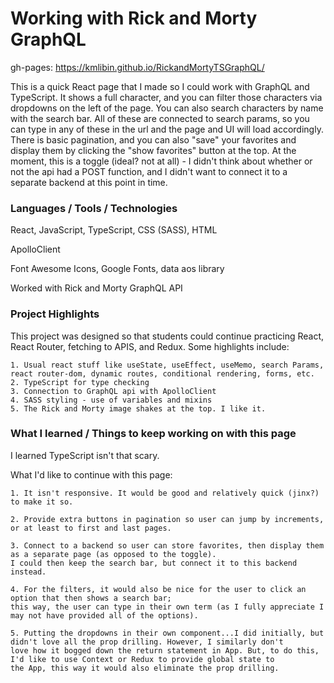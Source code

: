 # Working with Rick and Morty GraphQL


gh-pages: https://kmlibin.github.io/RickandMortyTSGraphQL/

This is a quick React page that I made so I could work with GraphQL and TypeScript. It shows a full character, and you can filter those characters via dropdowns on the left of the page. You can also search characters by name with the search bar. All of these are connected to search params, so you can type in any of these in the url and the page and UI will load accordingly. There is basic pagination, and you can also "save" your favorites and display them by clicking the "show favorites" button at the top. At the moment, this is a toggle (ideal? not at all) - I didn't think about whether or not the api had a POST function, and I didn't want to connect it to a separate backend at this point in time.  

### Languages / Tools / Technologies

React, JavaScript, TypeScript, CSS (SASS), HTML

ApolloClient

Font Awesome Icons, Google Fonts, data aos library

Worked with Rick and Morty GraphQL API

### Project Highlights

This project was designed so that students could continue practicing React, React Router, fetching to APIS, and Redux. Some highlights include:

    1. Usual react stuff like useState, useEffect, useMemo, search Params, react router-dom, dynamic routes, conditional rendering, forms, etc.
    2. TypeScript for type checking
    3. Connection to GraphQL api with ApolloClient
    4. SASS styling - use of variables and mixins
    5. The Rick and Morty image shakes at the top. I like it.
    

### What I learned / Things to keep working on with this page

I learned TypeScript isn't that scary.

What I'd like to continue with this page:

    1. It isn't responsive. It would be good and relatively quick (jinx?) to make it so.
    
    2. Provide extra buttons in pagination so user can jump by increments, or at least to first and last pages.
    
    3. Connect to a backend so user can store favorites, then display them as a separate page (as opposed to the toggle). 
    I could then keep the search bar, but connect it to this backend instead.
    
    4. For the filters, it would also be nice for the user to click an option that then shows a search bar; 
    this way, the user can type in their own term (as I fully appreciate I may not have provided all of the options).
    
    5. Putting the dropdowns in their own component...I did initially, but didn't love all the prop drilling. However, I similarly don't 
    love how it bogged down the return statement in App. But, to do this, I'd like to use Context or Redux to provide global state to
    the App, this way it would also eliminate the prop drilling.



